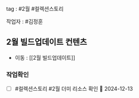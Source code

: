 
tag : #2월 #컬렉션스토리

작업자 : #김정훈 

## 2월 빌드업데이트 컨텐츠
- 이동 : [[2월 빌드업데이트]]



### 작업확인
- [ ] #컬렉션스토리  #2월  더미 리소스 확인 📅 2024-12-13

